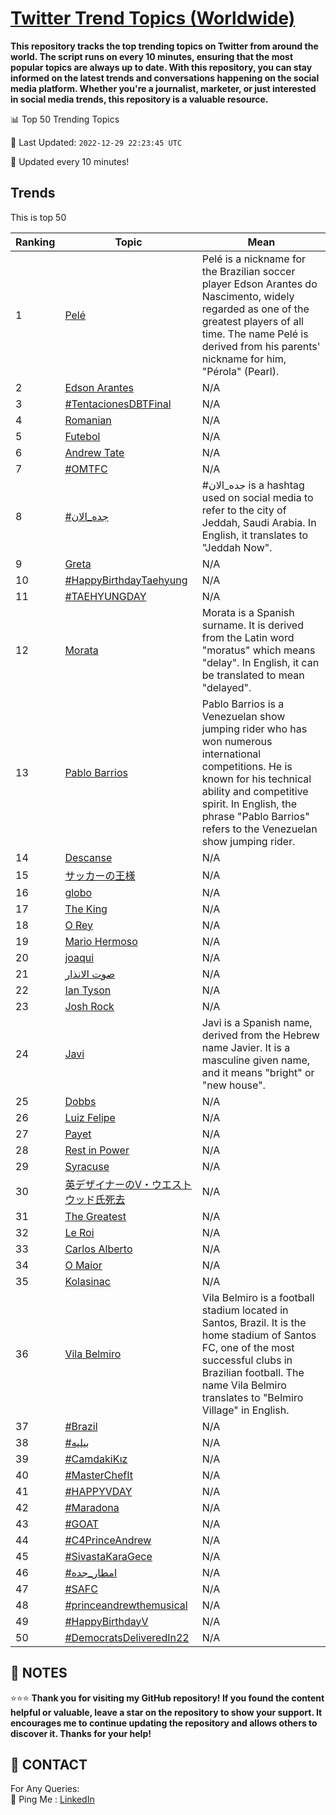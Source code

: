 [Twitter Trend Topics (Worldwide)](https://github.com/ErcinDedeoglu/Twitter-Trend-Topics)
==========

**This repository tracks the top trending topics on Twitter from around the world. 
The script runs on every 10 minutes, ensuring that the most popular topics are always up to date. 
With this repository, you can stay informed on the latest trends and conversations happening on the social media platform. 
Whether you're a journalist, marketer, or just interested in social media trends, this repository is a valuable resource.**


📊 Top 50 Trending Topics

📆 Last Updated: `2022-12-29 22:23:45 UTC`

🔧 Updated every 10 minutes!


## Trends

This is top 50

| Ranking | Topic | Mean |
| ------- | ------------ | ------------ |
| 1 | [Pelé](http://twitter.com/search?q=Pel%c3%a9) | Pelé is a nickname for the Brazilian soccer player Edson Arantes do Nascimento, widely regarded as one of the greatest players of all time. The name Pelé is derived from his parents' nickname for him, "Pérola" (Pearl). |
| 2 | [Edson Arantes](http://twitter.com/search?q=Edson+Arantes) | N/A |
| 3 | [#TentacionesDBTFinal](http://twitter.com/search?q=%23TentacionesDBTFinal) | N/A |
| 4 | [Romanian](http://twitter.com/search?q=Romanian) | N/A |
| 5 | [Futebol](http://twitter.com/search?q=Futebol) | N/A |
| 6 | [Andrew Tate](http://twitter.com/search?q=Andrew+Tate) | N/A |
| 7 | [#OMTFC](http://twitter.com/search?q=%23OMTFC) | N/A |
| 8 | [#جده_الان](http://twitter.com/search?q=%23%d8%ac%d8%af%d9%87_%d8%a7%d9%84%d8%a7%d9%86) | #جده_الان is a hashtag used on social media to refer to the city of Jeddah, Saudi Arabia. In English, it translates to "Jeddah Now". |
| 9 | [Greta](http://twitter.com/search?q=Greta) | N/A |
| 10 | [#HappyBirthdayTaehyung](http://twitter.com/search?q=%23HappyBirthdayTaehyung) | N/A |
| 11 | [#TAEHYUNGDAY](http://twitter.com/search?q=%23TAEHYUNGDAY) | N/A |
| 12 | [Morata](http://twitter.com/search?q=Morata) | Morata is a Spanish surname. It is derived from the Latin word "moratus" which means "delay". In English, it can be translated to mean "delayed". |
| 13 | [Pablo Barrios](http://twitter.com/search?q=Pablo+Barrios) | Pablo Barrios is a Venezuelan show jumping rider who has won numerous international competitions. He is known for his technical ability and competitive spirit. In English, the phrase "Pablo Barrios" refers to the Venezuelan show jumping rider. |
| 14 | [Descanse](http://twitter.com/search?q=Descanse) | N/A |
| 15 | [サッカーの王様](http://twitter.com/search?q=%e3%82%b5%e3%83%83%e3%82%ab%e3%83%bc%e3%81%ae%e7%8e%8b%e6%a7%98) | N/A |
| 16 | [globo](http://twitter.com/search?q=globo) | N/A |
| 17 | [The King](http://twitter.com/search?q=The+King) | N/A |
| 18 | [O Rey](http://twitter.com/search?q=O+Rey) | N/A |
| 19 | [Mario Hermoso](http://twitter.com/search?q=Mario+Hermoso) | N/A |
| 20 | [joaqui](http://twitter.com/search?q=joaqui) | N/A |
| 21 | [صوت الانذار](http://twitter.com/search?q=%d8%b5%d9%88%d8%aa+%d8%a7%d9%84%d8%a7%d9%86%d8%b0%d8%a7%d8%b1) | N/A |
| 22 | [Ian Tyson](http://twitter.com/search?q=Ian+Tyson) | N/A |
| 23 | [Josh Rock](http://twitter.com/search?q=Josh+Rock) | N/A |
| 24 | [Javi](http://twitter.com/search?q=Javi) | Javi is a Spanish name, derived from the Hebrew name Javier. It is a masculine given name, and it means "bright" or "new house". |
| 25 | [Dobbs](http://twitter.com/search?q=Dobbs) | N/A |
| 26 | [Luiz Felipe](http://twitter.com/search?q=Luiz+Felipe) | N/A |
| 27 | [Payet](http://twitter.com/search?q=Payet) | N/A |
| 28 | [Rest in Power](http://twitter.com/search?q=Rest+in+Power) | N/A |
| 29 | [Syracuse](http://twitter.com/search?q=Syracuse) | N/A |
| 30 | [英デザイナーのV・ウエストウッド氏死去](http://twitter.com/search?q=%e8%8b%b1%e3%83%87%e3%82%b6%e3%82%a4%e3%83%8a%e3%83%bc%e3%81%aeV%e3%83%bb%e3%82%a6%e3%82%a8%e3%82%b9%e3%83%88%e3%82%a6%e3%83%83%e3%83%89%e6%b0%8f%e6%ad%bb%e5%8e%bb) | N/A |
| 31 | [The Greatest](http://twitter.com/search?q=The+Greatest) | N/A |
| 32 | [Le Roi](http://twitter.com/search?q=Le+Roi) | N/A |
| 33 | [Carlos Alberto](http://twitter.com/search?q=Carlos+Alberto) | N/A |
| 34 | [O Maior](http://twitter.com/search?q=O+Maior) | N/A |
| 35 | [Kolasinac](http://twitter.com/search?q=Kolasinac) | N/A |
| 36 | [Vila Belmiro](http://twitter.com/search?q=Vila+Belmiro) | Vila Belmiro is a football stadium located in Santos, Brazil. It is the home stadium of Santos FC, one of the most successful clubs in Brazilian football. The name Vila Belmiro translates to "Belmiro Village" in English. |
| 37 | [#Brazil](http://twitter.com/search?q=%23Brazil) | N/A |
| 38 | [#بيليه](http://twitter.com/search?q=%23%d8%a8%d9%8a%d9%84%d9%8a%d9%87) | N/A |
| 39 | [#CamdakiKız](http://twitter.com/search?q=%23CamdakiK%c4%b1z) | N/A |
| 40 | [#MasterChefIt](http://twitter.com/search?q=%23MasterChefIt) | N/A |
| 41 | [#HAPPYVDAY](http://twitter.com/search?q=%23HAPPYVDAY) | N/A |
| 42 | [#Maradona](http://twitter.com/search?q=%23Maradona) | N/A |
| 43 | [#GOAT](http://twitter.com/search?q=%23GOAT) | N/A |
| 44 | [#C4PrinceAndrew](http://twitter.com/search?q=%23C4PrinceAndrew) | N/A |
| 45 | [#SivastaKaraGece](http://twitter.com/search?q=%23SivastaKaraGece) | N/A |
| 46 | [#امطار_جده](http://twitter.com/search?q=%23%d8%a7%d9%85%d8%b7%d8%a7%d8%b1_%d8%ac%d8%af%d9%87) | N/A |
| 47 | [#SAFC](http://twitter.com/search?q=%23SAFC) | N/A |
| 48 | [#princeandrewthemusical](http://twitter.com/search?q=%23princeandrewthemusical) | N/A |
| 49 | [#HappyBirthdayV](http://twitter.com/search?q=%23HappyBirthdayV) | N/A |
| 50 | [#DemocratsDeliveredIn22](http://twitter.com/search?q=%23DemocratsDeliveredIn22) | N/A |




## 📝 NOTES

⭐⭐⭐ **Thank you for visiting my GitHub repository! If you found the content helpful or valuable, leave a star on the repository to show your support. It encourages me to continue updating the repository and allows others to discover it. Thanks for your help!**

## 📨 CONTACT

 For Any Queries:  
            🏓 Ping Me : [LinkedIn](https://www.linkedin.com/in/ercindedeoglu/)